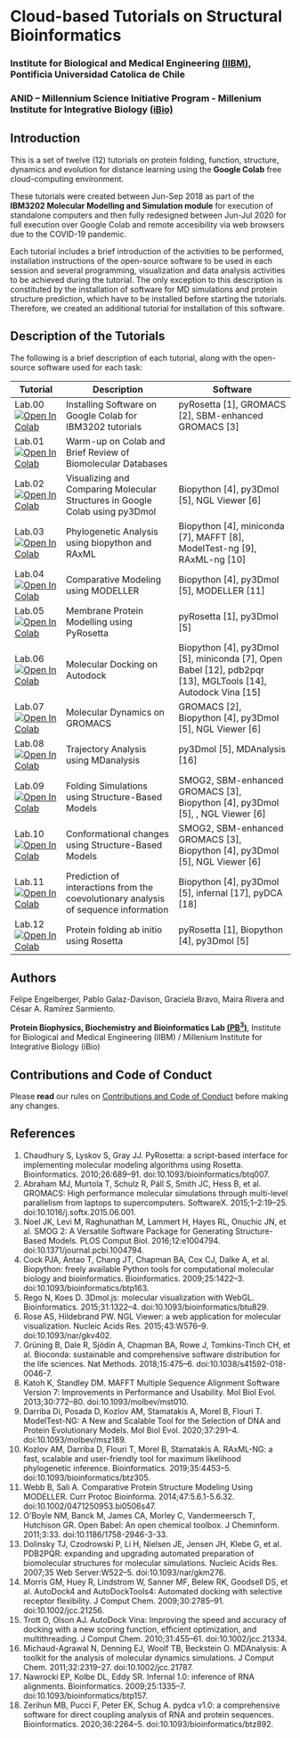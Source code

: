 # Cloud-based Tutorials on Structural Bioinformatics
### Institute for Biological and Medical Engineering [(IIBM)](http://iibm.uc.cl), Pontificia Universidad Catolica de Chile
### ANID – Millennium Science Initiative Program - Millenium Institute for Integrative Biology [(iBio)](http://ibio.cl)
##
## Introduction
This is a set of twelve (12) tutorials on protein folding, function, structure, dynamics and evolution for distance learning using the **Google Colab** free cloud-computing environment.

These tutorials were created between Jun-Sep 2018 as part of the **IBM3202 Molecular Modelling and Simulation module** for execution of standalone computers and then fully redesigned between Jun-Jul 2020 for full execution over Google Colab and remote accesibility via web browsers due to the COVID-19 pandemic.

Each tutorial includes a brief introduction of the activities to be performed, installation instructions of the open-source software to be used in each session and several programming, visualization and data analysis activities to be achieved during the tutorial. The only exception to this description is constituted by the installation of software for MD simulations and protein structure prediction, which have to be installed before starting the tutorials. Therefore, we created an additional tutorial for installation of this software.

## Description of the Tutorials

The following is a brief description of each tutorial, along with the open-source software used for each task:

| Tutorial | Description                           | Software                                                        |
|--------|-------------------------------------------------------------------------------------|-------------------------------------------------------------------------------------------------------------|
| Lab.00 [![Open In Colab](https://colab.research.google.com/assets/colab-badge.svg)](https://colab.research.google.com/github/pb3lab/ibm3202/blob/master/tutorials/lab00_software.ipynb) | Installing Software on Google Colab for IBM3202 tutorials                           | pyRosetta [1], GROMACS [2], SBM-enhanced GROMACS [3]                                                        |
| Lab.01 [![Open In Colab](https://colab.research.google.com/assets/colab-badge.svg)](https://colab.research.google.com/github/pb3lab/ibm3202/blob/master/tutorials/lab01_intro.ipynb) | Warm-up on Colab and Brief Review of Biomolecular Databases                         |                                                                                                             |
| Lab.02 [![Open In Colab](https://colab.research.google.com/assets/colab-badge.svg)](https://colab.research.google.com/github/pb3lab/ibm3202/blob/master/tutorials/lab02_molviz.ipynb) | Visualizing and Comparing Molecular Structures in Google Colab using py3Dmol        | Biopython [4], py3Dmol [5], NGL Viewer [6]                                                                  |
| Lab.03 [![Open In Colab](https://colab.research.google.com/assets/colab-badge.svg)](https://colab.research.google.com/github/pb3lab/ibm3202/blob/master/tutorials/lab03_phylo.ipynb) | Phylogenetic Analysis using biopython and RAxML                                     | Biopython [4], miniconda [7], MAFFT [8], ModelTest-ng [9], RAxML-ng [10]                                    |
| Lab.04 [![Open In Colab](https://colab.research.google.com/assets/colab-badge.svg)](https://colab.research.google.com/github/pb3lab/ibm3202/blob/master/tutorials/lab04_cm.ipynb) | Comparative Modeling using MODELLER                                                 | Biopython [4], py3Dmol [5], MODELLER [11]                                                                   |
| Lab.05 [![Open In Colab](https://colab.research.google.com/assets/colab-badge.svg)](https://colab.research.google.com/github/pb3lab/ibm3202/blob/master/tutorials/lab05_MP_rosetta.ipynb) | Membrane Protein Modelling using PyRosetta                                          | pyRosetta [1], py3Dmol [5]                                                                                  |
| Lab.06 [![Open In Colab](https://colab.research.google.com/assets/colab-badge.svg)](https://colab.research.google.com/github/pb3lab/ibm3202/blob/master/tutorials/lab06_docking.ipynb) | Molecular Docking on Autodock                                                       | Biopython [4], py3Dmol [5], miniconda [7], Open Babel [12], pdb2pqr [13], MGLTools [14], Autodock Vina [15] |
| Lab.07 [![Open In Colab](https://colab.research.google.com/assets/colab-badge.svg)](https://colab.research.google.com/github/pb3lab/ibm3202/blob/master/tutorials/lab07_MDsims.ipynb) | Molecular Dynamics on GROMACS                                                       | GROMACS [2], Biopython [4], py3Dmol [5], NGL Viewer [6]                                                     |
| Lab.08 [![Open In Colab](https://colab.research.google.com/assets/colab-badge.svg)](https://colab.research.google.com/github/pb3lab/ibm3202/blob/master/tutorials/lab08_MDanalysis.ipynb) | Trajectory Analysis using MDanalysis                                                | py3Dmol [5], MDAnalysis [16]                                                                                |
| Lab.09 [![Open In Colab](https://colab.research.google.com/assets/colab-badge.svg)](https://colab.research.google.com/github/pb3lab/ibm3202/blob/master/tutorials/lab09_SMOGfolding.ipynb) | Folding Simulations using Structure-Based Models                                    | SMOG2, SBM-enhanced GROMACS [3], Biopython [4], py3Dmol [5], , NGL Viewer [6]                               |
| Lab.10 [![Open In Colab](https://colab.research.google.com/assets/colab-badge.svg)](https://colab.research.google.com/github/pb3lab/ibm3202/blob/master/tutorials/lab10_SMOGdual.ipynb) | Conformational changes using Structure-Based Models                                 | SMOG2, SBM-enhanced GROMACS [3], Biopython [4], py3Dmol [5], NGL Viewer [6]                                 |
| Lab.11 [![Open In Colab](https://colab.research.google.com/assets/colab-badge.svg)](https://colab.research.google.com/github/pb3lab/ibm3202/blob/master/tutorials/lab11_rnaDCA.ipynb) | Prediction of interactions from the coevolutionary analysis of sequence information | Biopython [4], py3Dmol [5], infernal [17], pyDCA [18]                                                       |
| Lab.12 [![Open In Colab](https://colab.research.google.com/assets/colab-badge.svg)](https://colab.research.google.com/github/pb3lab/ibm3202/blob/master/tutorials/lab12_abinitioRosetta.ipynb) | Protein folding ab initio using Rosetta                                             | pyRosetta [1], Biopython [4], py3Dmol [5]                                                                   |

## Authors
Felipe Engelberger, Pablo Galaz-Davison, Graciela Bravo, Maira Rivera and César A. Ramírez Sarmiento.

**Protein Biophysics, Biochemistry and Bioinformatics Lab [(PB<sup>3</sup>)](https://pb3.sitios.ing.uc.cl)**, Institute for Biological and Medical Engineering (IIBM) / Millenium Institute for Integrative Biology (iBio)

## Contributions and Code of Conduct

Please **read** our rules on [Contributions and Code of Conduct](https://github.com/pb3lab/ibm3202/blob/master/contributions.md) before making any changes.

## References
1. Chaudhury S, Lyskov S, Gray JJ. PyRosetta: a script-based interface for implementing molecular modeling algorithms using Rosetta. Bioinformatics. 2010;26:689–91. doi:10.1093/bioinformatics/btq007.
2. Abraham MJ, Murtola T, Schulz R, Páll S, Smith JC, Hess B, et al. GROMACS: High performance molecular simulations through multi-level parallelism from laptops to supercomputers. SoftwareX. 2015;1–2:19–25. doi:10.1016/j.softx.2015.06.001.
3. Noel JK, Levi M, Raghunathan M, Lammert H, Hayes RL, Onuchic JN, et al. SMOG 2: A Versatile Software Package for Generating Structure-Based Models. PLOS Comput Biol. 2016;12:e1004794. doi:10.1371/journal.pcbi.1004794.
4. Cock PJA, Antao T, Chang JT, Chapman BA, Cox CJ, Dalke A, et al. Biopython: freely available Python tools for computational molecular biology and bioinformatics. Bioinformatics. 2009;25:1422–3. doi:10.1093/bioinformatics/btp163.
5. Rego N, Koes D. 3Dmol.js: molecular visualization with WebGL. Bioinformatics. 2015;31:1322–4. doi:10.1093/bioinformatics/btu829.
6. Rose AS, Hildebrand PW. NGL Viewer: a web application for molecular visualization. Nucleic Acids Res. 2015;43:W576–9. doi:10.1093/nar/gkv402.
7. Grüning B, Dale R, Sjödin A, Chapman BA, Rowe J, Tomkins-Tinch CH, et al. Bioconda: sustainable and comprehensive software distribution for the life sciences. Nat Methods. 2018;15:475–6. doi:10.1038/s41592-018-0046-7.
8. Katoh K, Standley DM. MAFFT Multiple Sequence Alignment Software Version 7: Improvements in Performance and Usability. Mol Biol Evol. 2013;30:772–80. doi:10.1093/molbev/mst010.
9. Darriba Di, Posada D, Kozlov AM, Stamatakis A, Morel B, Flouri T. ModelTest-NG: A New and Scalable Tool for the Selection of DNA and Protein Evolutionary Models. Mol Biol Evol. 2020;37:291–4. doi:10.1093/molbev/msz189.
10. Kozlov AM, Darriba D, Flouri T, Morel B, Stamatakis A. RAxML-NG: a fast, scalable and user-friendly tool for maximum likelihood phylogenetic inference. Bioinformatics. 2019;35:4453–5. doi:10.1093/bioinformatics/btz305.
11. Webb B, Sali A. Comparative Protein Structure Modeling Using MODELLER. Curr Protoc Bioinforma. 2014;47:5.6.1-5.6.32. doi:10.1002/0471250953.bi0506s47.
12. O’Boyle NM, Banck M, James CA, Morley C, Vandermeersch T, Hutchison GR. Open Babel: An open chemical toolbox. J Cheminform. 2011;3:33. doi:10.1186/1758-2946-3-33.
13. Dolinsky TJ, Czodrowski P, Li H, Nielsen JE, Jensen JH, Klebe G, et al. PDB2PQR: expanding and upgrading automated preparation of biomolecular structures for molecular simulations. Nucleic Acids Res. 2007;35 Web Server:W522–5. doi:10.1093/nar/gkm276.
14. Morris GM, Huey R, Lindstrom W, Sanner MF, Belew RK, Goodsell DS, et al. AutoDock4 and AutoDockTools4: Automated docking with selective receptor flexibility. J Comput Chem. 2009;30:2785–91. doi:10.1002/jcc.21256.
15. Trott O, Olson AJ. AutoDock Vina: Improving the speed and accuracy of docking with a new scoring function, efficient optimization, and multithreading. J Comput Chem. 2010;31:455–61. doi:10.1002/jcc.21334.
16. Michaud-Agrawal N, Denning EJ, Woolf TB, Beckstein O. MDAnalysis: A toolkit for the analysis of molecular dynamics simulations. J Comput Chem. 2011;32:2319–27. doi:10.1002/jcc.21787.
17. Nawrocki EP, Kolbe DL, Eddy SR. Infernal 1.0: inference of RNA alignments. Bioinformatics. 2009;25:1335–7. doi:10.1093/bioinformatics/btp157.
18. Zerihun MB, Pucci F, Peter EK, Schug A. pydca v1.0: a comprehensive software for direct coupling analysis of RNA and protein sequences. Bioinformatics. 2020;36:2264–5. doi:10.1093/bioinformatics/btz892.
